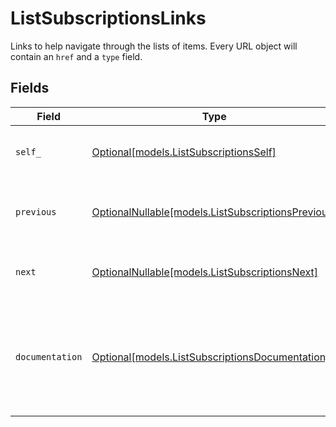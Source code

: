 # ListSubscriptionsLinks

Links to help navigate through the lists of items. Every URL object will contain an `href` and a `type` field.


## Fields

| Field                                                                                          | Type                                                                                           | Required                                                                                       | Description                                                                                    |
| ---------------------------------------------------------------------------------------------- | ---------------------------------------------------------------------------------------------- | ---------------------------------------------------------------------------------------------- | ---------------------------------------------------------------------------------------------- |
| `self_`                                                                                        | [Optional[models.ListSubscriptionsSelf]](../models/listsubscriptionsself.md)                   | :heavy_minus_sign:                                                                             | The URL to the current set of items.                                                           |
| `previous`                                                                                     | [OptionalNullable[models.ListSubscriptionsPrevious]](../models/listsubscriptionsprevious.md)   | :heavy_minus_sign:                                                                             | The previous set of items, if available.                                                       |
| `next`                                                                                         | [OptionalNullable[models.ListSubscriptionsNext]](../models/listsubscriptionsnext.md)           | :heavy_minus_sign:                                                                             | The next set of items, if available.                                                           |
| `documentation`                                                                                | [Optional[models.ListSubscriptionsDocumentation]](../models/listsubscriptionsdocumentation.md) | :heavy_minus_sign:                                                                             | In v2 endpoints, URLs are commonly represented as objects with an `href` and `type` field.     |